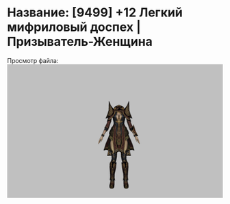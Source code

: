# Название: [9499] +12 Легкий мифриловый доспех | Призыватель-Женщина

Просмотр файла:
![p090021.png](p090021.png)
